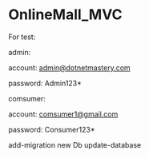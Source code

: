 # OnlineMall_MVC
For test:

admin:

account: admin@dotnetmastery.com

 password: Admin123*

 
comsumer:

 account: comsumer1@gmail.com
 
 password: Consumer123*

 add-migration new Db
 update-database
